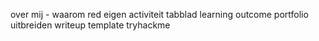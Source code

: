 over mij - waarom red
eigen activiteit
tabblad learning outcome
portfolio uitbreiden
writeup template
tryhackme
